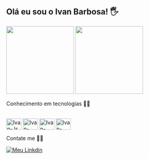 ## Olá eu sou o Ivan Barbosa! 🖐️
</div>
<img height="180em" src="https://github-readme-stats.vercel.app/api?username=iivansbb1985&show_icons=true&theme=dark"/>
 <img height="180em" src="https://github-readme-stats.vercel.app/api/top-langs/?username=iivansbb1985&layout=compact&theme=dark"/>
<div>
 
 Conhecimento em tecnologias 🧑‍🎓
 
<div style= "display: inline_block"><br>
    <img align="center" alt="Ivan-Js" height="30" width="40" src="https://img.shields.io/badge/JavaScript-F7DF1E?style=for-the-badge&logo=javascript&logoColor=black">
    <img align="center" alt="Ivan-HTML" height="30" width="40" src="https://img.shields.io/badge/HTML5-E34F26?style=for-the-badge&logo=html5&logoColor=white">
    <img align="center" alt="Ivan-CSS" height="30" width="40" src="https://img.shields.io/badge/CSS-239120?&style=for-the-badge&logo=css3&logoColor=white">
    <img align="center" alt="Ivan-Python" height="30" width="40" src="https://img.shields.io/badge/Python-14354C?style=for-the-badge&logo=python&logoColor=white">
    
<div>
 
Contate me 👨‍💻
 
</div>
     <a href="https://www.linkedin.com/in/ivan-barbosa-98065618a/" target="_blank"><img src="https://img.shields.io/badge/LinkedIn-0077B5?style=for-the-badge&logo=linkedin&logoColor=white" alt="Meu Linkdin" target="_blank"></a>

 <div>
